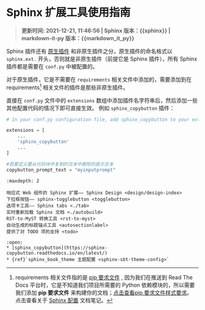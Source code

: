 
# Sphinx 扩展工具使用指南

> **更新时间: 2021-12-21, 11:46:56  | Sphinx 版本：{{sphinx}}  | markdown-it-py 版本：{{markdown_it_py}}**

Sphinx 插件还有 [原生插件](https://www.osgeo.cn/sphinx/usage/extensions/index.html) 和非原生插件之分，原生插件的命名格式以 `sphinx.ext.` 开头，否则就是非原生插件（前提它是 Sphinx 插件），所有 Sphinx 插件都是需要在 `conf.py` 中被配置的。

对于原生插件，它是不需要在 ``requirements`` 相关文件中添加的，需要添加到在 requirements[^1] 相关文件的插件是那些非原生插件。

直接在 `conf.py` 文件中的 `extensions` 数组中添加插件名字符串后，然后添加一些其他配置代码的情况下即可直接生效。 例如 `sphinx_copybutton` 插件：

```python
# In your conf.py configuration file, add sphinx_copybutton to your extensions list. E.g.:

extensions = [
    ...
    'sphinx_copybutton'
    ...
]

#若要定义要从代码块中复制的文本中删除的提示文本
copybutton_prompt_text = "myinputprompt"
```

```{toctree}
:maxdepth: 2

响应式 Web 组件的 Sphinx 扩展—— Sphinx Design <design/design-index>
下拉框按钮—— sphinx-togglebutton <togglebutton>
选项卡工具—— Sphinx tabs <./tab>
实时重新加载 Sphinx 文档 <./autobuild>
RST-to-MyST 转换工具 <rst-to-myst>
自动生成的标题锚点工具 <autosectionlabel>
提供了对 TODO 项的支持 <todo>
```

```{dropdown} 其他插件
:open:
* [sphinx_copybutton](https://sphinx-copybutton.readthedocs.io/en/latest/)
* {ref}`sphinx_book_theme 主题配置 <sphinx-sbt-theme-config>`
```

[^1]: requirements 相关文件指的是 [pip 要求文件](https://pip.pypa.io/en/latest/user_guide/#requirements-files) , 因为我们在推送到 Read The Docs 平台时，它是不知道我们项目所需要的 Python 依赖模块的，所以需要我们添加 **pip 要求文件** 来构建你的文档；[点击查看pip 要求文件样式要求](https://pip.pypa.io/en/latest/reference/requirements-file-format/#requirements-file-format)。
    点击查看关于 [Sphinx 配置](../sphinx/config.rst) 文档笔记。
